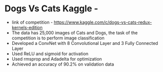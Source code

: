 # Dogs Vs Cats Kaggle - 
- link of competition - https://www.kaggle.com/c/dogs-vs-cats-redux-kernels-edition
- The data has 25,000 images of Cats and Dogs, the task of the competition is to perform image classification
- Developed a ConvNet with 8 Convolutional Layer and 3 Fully Connected Layer
- Used ReLU  and sigmoid for activation
- Used rmsprop and Adadelta for optimization
- Achieved an accuracy of 90.2% on validation data
